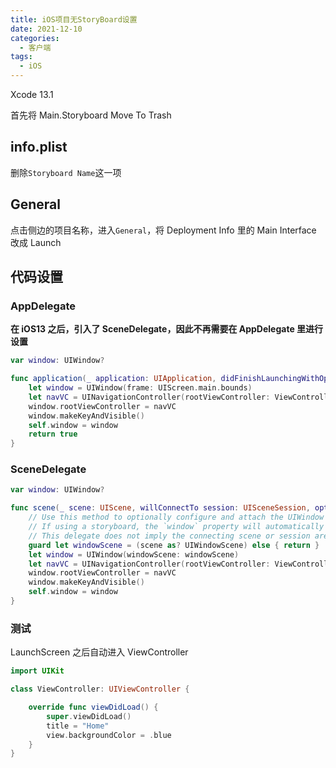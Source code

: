 ```yaml
---
title: iOS项目无StoryBoard设置
date: 2021-12-10
categories:
  - 客户端
tags:
  - iOS
---
```


Xcode 13.1

首先将 Main.Storyboard Move To Trash

## info.plist

删除`Storyboard Name`这一项

## General

点击侧边的项目名称，进入`General`，将 Deployment Info 里的 Main Interface 改成 Launch

## 代码设置

### AppDelegate

**在 iOS13 之后，引入了 SceneDelegate，因此不再需要在 AppDelegate 里进行设置**

```swift
var window: UIWindow?

func application(_ application: UIApplication, didFinishLaunchingWithOptions launchOptions: [UIApplication.LaunchOptionsKey: Any]?) -> Bool {
    let window = UIWindow(frame: UIScreen.main.bounds)
    let navVC = UINavigationController(rootViewController: ViewController())
    window.rootViewController = navVC
    window.makeKeyAndVisible()
    self.window = window
    return true
}
```

### SceneDelegate

```swift
var window: UIWindow?

func scene(_ scene: UIScene, willConnectTo session: UISceneSession, options connectionOptions: UIScene.ConnectionOptions) {
    // Use this method to optionally configure and attach the UIWindow `window` to the provided UIWindowScene `scene`.
    // If using a storyboard, the `window` property will automatically be initialized and attached to the scene.
    // This delegate does not imply the connecting scene or session are new (see `application:configurationForConnectingSceneSession` instead).
    guard let windowScene = (scene as? UIWindowScene) else { return }
    let window = UIWindow(windowScene: windowScene)
    let navVC = UINavigationController(rootViewController: ViewController())
    window.rootViewController = navVC
    window.makeKeyAndVisible()
    self.window = window
}
```

### 测试

LaunchScreen 之后自动进入 ViewController

```swift
import UIKit

class ViewController: UIViewController {

    override func viewDidLoad() {
        super.viewDidLoad()
        title = "Home"
        view.backgroundColor = .blue
    }
}
```
